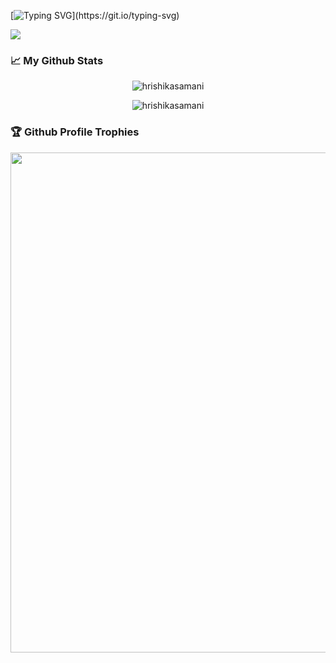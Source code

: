 [![Typing SVG](https://readme-typing-svg.demolab.com?font=DM+Serif+Display&size=30&pause=400&color=E29BF7&multiline=true&width=435&height=100&lines=Hi!+I+am+Hrishika;Welcome+to+my+GitHub!)](https://git.io/typing-svg)

![](https://komarev.com/ghpvc/?username=hrishikasamani)

### 📈 My Github Stats

<p align="center"> <img src="https://github-readme-stats.vercel.app/api?username=hrishikasamani&show_icons=true&theme=tokyonight" alt="hrishikasamani" />
<br>
<p align="center"> <img src="https://github-readme-stats.vercel.app/api/top-langs/?username=hrishikasamani&&layout=compact&theme=tokyonight" alt="hrishikasamani" />
<br>

### 🏆 Github Profile Trophies

<img width=800 src="https://github-profile-trophy.vercel.app/?username=hrishikasamani&margin-w=15&column=9&theme=tokyonight&no-frame=true"/>
